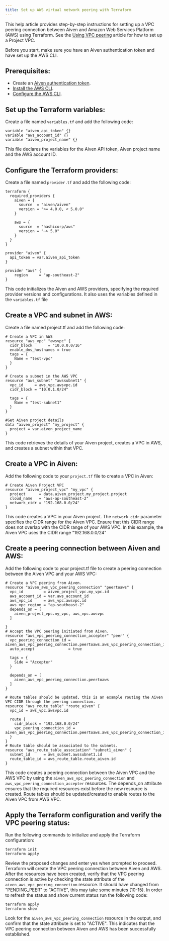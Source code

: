 ```yaml
---
title: Set up AWS virtual network peering with Terraform
---
```


This help article provides step-by-step instructions for setting up a
VPC peering connection between Aiven and Amazon Web Services Platform
(AWS) using Terraform. See the [Using VPC
peering](https://docs.aiven.io/docs/platform/howto/manage-vpc-peering.html)
article for how to set up a Project VPC.

Before you start, make sure you have an Aiven authentication token and
have set up the AWS CLI.

## Prerequisites:

-   Create an
    [Aiven authentication token](/docs/platform/howto/create_authentication_token).
-   [Install the AWS
    CLI](https://docs.aws.amazon.com/cli/latest/userguide/get-started-install.html).
-   [Configure the AWS
    CLI](https://docs.aws.amazon.com/cli/latest/userguide/cli-chap-configure.html).

## Set up the Terraform variables:

Create a file named `variables.tf` and add the following code:

``` 
variable "aiven_api_token" {}
variable "aws_account_id" {}
variable "aiven_project_name" {}
```

This file declares the variables for the Aiven API token, Aiven project
name and the AWS account ID.

## Configure the Terraform providers:

Create a file named `provider.tf` and add the following code:

``` 
terraform {
  required_providers {
    aiven = {
      source  = "aiven/aiven"
      version = ">= 4.0.0, < 5.0.0"
    }

    aws = {
      source  = "hashicorp/aws"
      version = "~> 5.0"
    }
  }
}

provider "aiven" {
  api_token = var.aiven_api_token
}

provider "aws" {
    region     = "ap-southeast-2"
}
```

This code initializes the Aiven and AWS providers, specifying the
required provider versions and configurations. It also uses the
variables defined in the `variables.tf` file

## Create a VPC and subnet in AWS:

Create a file named project.tf and add the following code:

``` 
# Create a VPC in AWS 
resource "aws_vpc" "awsvpc" {
  cidr_block       = "10.0.0.0/16"
  enable_dns_hostnames = true
  tags = {
    Name = "test-vpc"
  }
}

# Create a subnet in the AWS VPC    
resource "aws_subnet" "awssubnet1" {
  vpc_id     = aws_vpc.awsvpc.id
  cidr_block = "10.0.1.0/24"

  tags = {
    Name = "test-subnet1"
  }
}

#Get Aiven project details
data "aiven_project" "my_project" {
  project = var.aiven_project_name
}
```

This code retrieves the details of your Aiven project, creates a VPC in
AWS, and creates a subnet within that VPC.

## Create a VPC in Aiven:

Add the following code to your `project.tf` file to create a VPC in
Aiven:

``` 
# Create Aiven Project VPC
resource "aiven_project_vpc" "my_vpc" {
  project      = data.aiven_project.my_project.project
  cloud_name   = "aws-ap-southeast-2"
  network_cidr = "192.168.0.0/24"
}
```

This code creates a VPC in your Aiven project. The `network_cidr`
parameter specifies the CIDR range for the Aiven VPC. Ensure that this
CIDR range does not overlap with the CIDR range of your AWS VPC. In this
example, the Aiven VPC uses the CIDR range \"192.168.0.0/24\"

## Create a peering connection between Aiven and AWS:

Add the following code to your project.tf file to create a peering
connection between the Aiven VPC and your AWS VPC:

``` 
# Create a VPC peering from Aiven.
resource "aiven_aws_vpc_peering_connection" "peertoaws" {
  vpc_id         = aiven_project_vpc.my_vpc.id
  aws_account_id = var.aws_account_id
  aws_vpc_id     = aws_vpc.awsvpc.id
  aws_vpc_region = "ap-southeast-2"
  depends_on = [
    aiven_project_vpc.my_vpc, aws_vpc.awsvpc
  ]

}
# Accept the VPC peering initiated from Aiven.
resource "aws_vpc_peering_connection_accepter" "peer" {
  vpc_peering_connection_id = aiven_aws_vpc_peering_connection.peertoaws.aws_vpc_peering_connection_id
  auto_accept               = true

  tags = {
    Side = "Accepter"
  }

  depends_on = [
    aiven_aws_vpc_peering_connection.peertoaws
  ]
}

# Route tables should be updated, this is an example routing the Aiven VPC CIDR through the peering connection.
resource "aws_route_table" "route_aiven" {
  vpc_id = aws_vpc.awsvpc.id

  route {
    cidr_block = "192.168.0.0/24"
    vpc_peering_connection_id = aiven_aws_vpc_peering_connection.peertoaws.aws_vpc_peering_connection_id
  }
}
# Route table should be associated to the subnets.
resource "aws_route_table_association" "subnet1_aiven" {
  subnet_id      = aws_subnet.awssubnet1.id
  route_table_id = aws_route_table.route_aiven.id
}
```

This code creates a peering connection between the Aiven VPC and the AWS
VPC by using the `aiven_aws_vpc_peering_connection` and
`aws_vpc_peering_connection_accepter` resources. The depends_on
attribute ensures that the required resources exist before the new
resource is created. Route tables should be updated/created to enable
routes to the Aiven VPC from AWS VPC.

## Apply the Terraform configuration and verify the VPC peering status:

Run the following commands to initialize and apply the Terraform
configuration:

``` console
terraform init
terraform apply
```

Review the proposed changes and enter yes when prompted to proceed.
Terraform will create the VPC peering connection between Aiven and AWS.
After the resources have been created, verify that the VPC peering
connection is active by checking the state attribute of the
`aiven_aws_vpc_peering_connection` resource. It should have changed from
\"PENDING_PEER\" to \"ACTIVE\", this may take some minutes (10-15). In
order to refresh the status and show current status run the following
code:

``` console
terraform apply
terraform show
```

Look for the `aiven_aws_vpc_peering_connection` resource in the output,
and confirm that the state attribute is set to \"ACTIVE\". This
indicates that the VPC peering connection between Aiven and AWS has been
successfully established.
